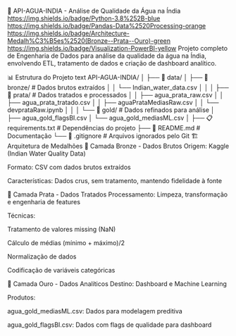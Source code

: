 🌊 API-AGUA-INDIA - Análise de Qualidade da Água na Índia
https://img.shields.io/badge/Python-3.8%252B-blue
https://img.shields.io/badge/Pandas-Data%2520Processing-orange
https://img.shields.io/badge/Architecture-Medalh%C3%B5es%2520(Bronze--Prata--Ouro)-green
https://img.shields.io/badge/Visualization-PowerBI-yellow
Projeto completo de Engenharia de Dados para análise da qualidade da água na Índia, envolvendo ETL, tratamento de dados e criação de dashboard analítico.

📊 Estrutura do Projeto
text
API-AGUA-INDIA/
│
├── 📁 data/
│   ├── 📁 bronze/              # Dados brutos extraídos
│   │   └── Indian_water_data.csv
│   │
│   ├── 📁 prata/               # Dados tratados e processados
│   │   ├── agua_prata_raw.csv
│   │   ├── agua_prata_tratado.csv
│   │   ├── aguaPrataMediasRaw.csv
│   │   └── devprataRaw.ipynb
│   │
│   └── 📁 gold/                # Dados refinados para análise
│       ├── agua_gold_flagsBI.csv
│       └── agua_gold_mediasML.csv
│
├── 📋 requirements.txt         # Dependências do projeto
├── 📖 README.md               # Documentação
└── 🐍 .gitignore              # Arquivos ignorados pelo Git
🏗️ Arquitetura de Medalhões
🥉 Camada Bronze - Dados Brutos
Origem: Kaggle (Indian Water Quality Data)

Formato: CSV com dados brutos extraídos

Características: Dados crus, sem tratamento, mantendo fidelidade à fonte

🥈 Camada Prata - Dados Tratados
Processamento: Limpeza, transformação e engenharia de features

Técnicas:

Tratamento de valores missing (NaN)

Cálculo de médias (mínimo + máximo)/2

Normalização de dados

Codificação de variáveis categóricas

🥇 Camada Ouro - Dados Analíticos
Destino: Dashboard e Machine Learning

Produtos:

agua_gold_mediasML.csv: Dados para modelagem preditiva

agua_gold_flagsBI.csv: Dados com flags de qualidade para dashboard
